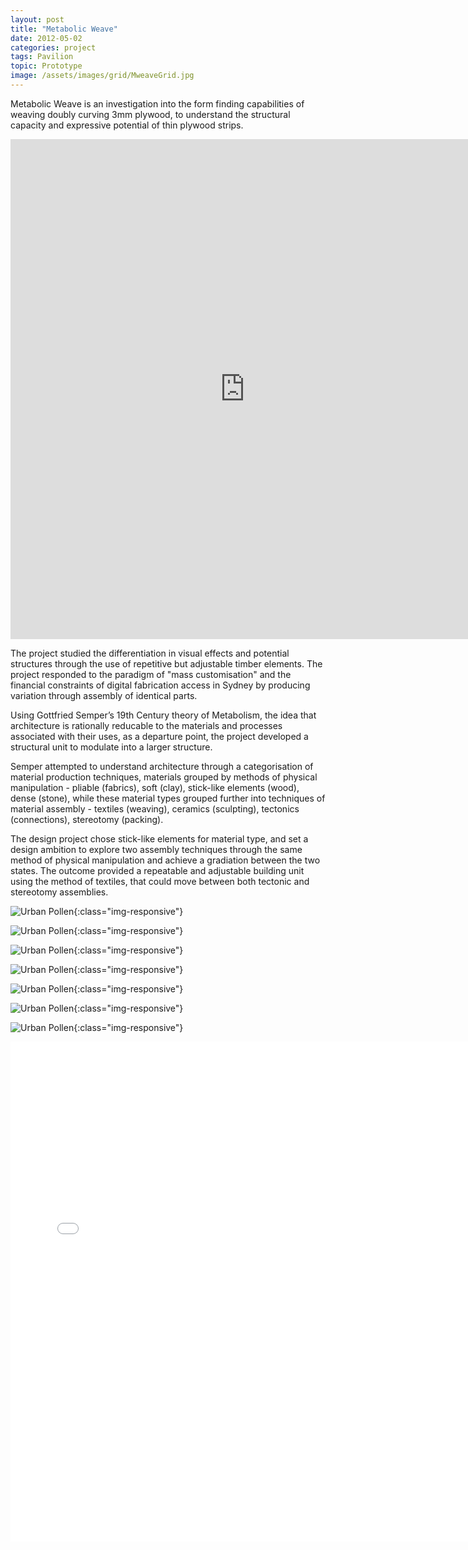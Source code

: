 ```yaml
---
layout: post
title: "Metabolic Weave"
date: 2012-05-02
categories: project
tags: Pavilion
topic: Prototype
image: /assets/images/grid/MweaveGrid.jpg
---
```

Metabolic Weave is an investigation into the form finding capabilities of weaving doubly curving 3mm plywood, to understand the structural capacity and expressive potential of thin plywood strips.

<iframe src="https://player.vimeo.com/video/44450551" frameborder="0" width="750" height="800"></iframe>

The project studied the differentiation in visual effects and potential structures through the use of repetitive but adjustable timber elements. The project responded to the paradigm of "mass customisation" and the financial constraints of digital fabrication access in Sydney by producing variation through assembly of identical parts.

Using Gottfried Semper’s 19th Century theory of Metabolism, the idea that architecture is rationally reducable to the materials and processes associated with their uses, as a departure point, the project developed a structural unit to modulate into a larger structure.

Semper attempted to understand architecture through a categorisation of material production techniques, materials grouped by methods of physical manipulation - pliable (fabrics), soft (clay), stick-like elements (wood), dense (stone), while these material types grouped further into techniques of material assembly - textiles (weaving), ceramics (sculpting), tectonics (connections), stereotomy (packing).

The design project chose stick-like elements for material type, and set a design ambition to explore two  assembly techniques through the same method of physical manipulation and achieve a gradiation between the two states. The outcome provided a repeatable and adjustable building unit using the method of textiles, that could move between both tectonic and stereotomy assemblies.

![Urban Pollen](/assets/images/posts/Mweave_1.jpg){:class="img-responsive"}

![Urban Pollen](/assets/images/posts/Mweave_2.jpg){:class="img-responsive"}

![Urban Pollen](/assets/images/posts/Mweave_3.jpg){:class="img-responsive"}

![Urban Pollen](/assets/images/posts/Mweave_4.jpg){:class="img-responsive"}

![Urban Pollen](/assets/images/posts/Mweave_5.jpg){:class="img-responsive"}

![Urban Pollen](/assets/images/posts/Mweave_6.jpg){:class="img-responsive"}

![Urban Pollen](/assets/images/posts/Mweave_7.jpg){:class="img-responsive"}

<iframe src="//e.issuu.com/legacy.html?documentId=120622022458-0631f61c38484f8c9e4183c35a7e7b5f" frameborder="0" webkitallowfullscreen mozallowfullscreen allowfullscreen width="750" height="800"></iframe>
